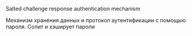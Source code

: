 Salted challenge response authentication mechanism

Механизм хранения данных и протокол аутентификации с помощью пароля.
Солит и хэширует пароли
